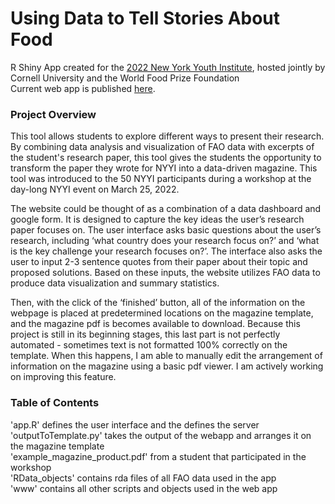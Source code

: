 # Using Data to Tell Stories About Food 
R Shiny App created for the [2022 New York Youth Institute](https://cals.cornell.edu/global-development/new-york-youth-institute), hosted jointly by Cornell University and the World Food Prize Foundation<br/>
Current web app is published [here](https://0bexj0-grace-campidilli.shinyapps.io/wfp_data_app/).  <br/>

### Project Overview
This tool allows students to explore different ways to present their research. By combining data analysis and visualization of FAO data with excerpts of the student's research paper, this tool gives the students the opportunity to transform the paper they wrote for NYYI into a data-driven magazine. This tool was introduced to the 50 NYYI participants during a workshop at the day-long NYYI event on March 25, 2022.

The website could be thought of as a combination of a data dashboard and google form. It is designed to capture the key ideas the user’s research paper focuses on. The user interface asks basic questions about the user’s research, including ‘what country does your research focus on?’ and ‘what is the key challenge your research focuses on?’. The interface also asks the user to input 2-3 sentence quotes from their paper about their topic and proposed solutions. Based on these inputs, the website utilizes FAO data to produce data visualization and summary statistics.

Then, with the click of the ‘finished’ button, all of the information on the webpage is placed at predetermined locations on the magazine template, and the magazine pdf is becomes available to download. Because this project is still in its beginning stages, this last part is not perfectly automated - sometimes text is not formatted 100% correctly on the template. When this happens, I am able to manually edit the arrangement of information on the magazine using a basic pdf viewer. I am actively working on improving this feature. <br/>
### Table of Contents<br/>
'app.R' defines the user interface and the defines the server<br/>
'outputToTemplate.py' takes the output of the webapp and arranges it on the magazine template<br/>
'example_magazine_product.pdf' from a student that participated in the workshop <br/>
'RData_objects' contains rda files of all FAO data used in the app<br/>
'www' contains all other scripts and objects used in the web app<br/>

